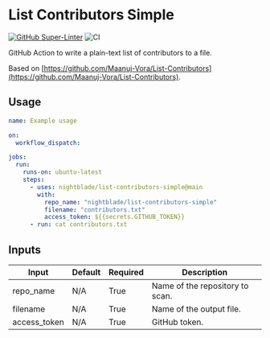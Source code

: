 # List Contributors Simple

[![GitHub Super-Linter](https://github.com/nightblade/list-contributors-simple/actions/workflows/linter.yml/badge.svg)](https://github.com/super-linter/super-linter)
![CI](https://github.com/nightblade/list-contributors-simple/actions/workflows/CI.yml/badge.svg)

GitHub Action to write a plain-text list of contributors to a file.

Based on [https://github.com/Maanuj-Vora/List-Contributors](https://github.com/Maanuj-Vora/List-Contributors).

## Usage

```yaml
name: Example usage

on:
  workflow_dispatch:

jobs:
  run:
    runs-on: ubuntu-latest
    steps:
      - uses: nightblade/list-contributors-simple@main
        with:
          repo_name: "nightblade/list-contributors-simple"
          filename: "contributors.txt"
          access_token: ${{secrets.GITHUB_TOKEN}}
      - run: cat contributors.txt
```

## Inputs

| Input        | Default | Required | Description                     |
| ------------ | ------- | -------- | ------------------------------- |
| repo_name    | N/A     | True     | Name of the repository to scan. |
| filename     | N/A     | True     | Name of the output file.        |
| access_token | N/A     | True     | GitHub token.                   |
